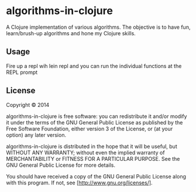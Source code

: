 # algorithms-in-clojure

A Clojure implementation of various algorithms. The objective is to have fun, learn/brush-up algorithms and hone my Clojure skills.

## Usage

Fire up a repl wih lein repl and you can run the individual functions at the REPL prompt

## License

Copyright © 2014

algorithms-in-clojure is free software: you can redistribute it and/or modify
it under the terms of the GNU General Public License as published by
the Free Software Foundation, either version 3 of the License, or
(at your option) any later version.

algorithms-in-clojure is distributed in the hope that it will be useful,
but WITHOUT ANY WARRANTY; without even the implied warranty of
MERCHANTABILITY or FITNESS FOR A PARTICULAR PURPOSE.  See the
GNU General Public License for more details.

You should have received a copy of the GNU General Public License
along with this program.  If not, see [http://www.gnu.org/licenses/].
